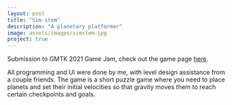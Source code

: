 ```yaml
---
layout: post
title: "Sim-stem"
description: "A planetary platformer"
image: assets/images/simstem.jpg
project: true
---
```


Submission to GMTK 2021 Game Jam, check out the game page <a href="https://theshoes.itch.io/sim-stem" target="_blank">here</a>.

All programming and UI were done by me, with level design assistance from a couple friends. The game is a short puzzle game where you need to place planets and set their initial velocities so that gravity moves them to reach certain checkpoints and goals.